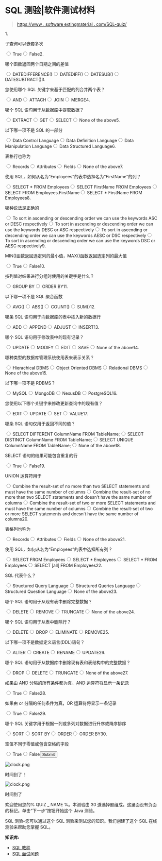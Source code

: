 # SQL 测验|软件测试材料

> [https://www . software extingmaterial . com/SQL-quiz/](https://www.softwaretestingmaterial.com/sql-quiz/)

<form name="quizForm4" id="quizForm4" action="/sql-quiz/" method="post" class="qsm-quiz-form qmn_quiz_form mlw_quiz_form" novalidate="" enctype="multipart/form-data"><input type="hidden" name="qsm_hidden_questions" id="qsm_hidden_questions">1. 

子查询可以嵌套多次

<input type="radio" class="qmn_quiz_radio" name="question128" id="question128_1" value="0"> <label class="qsm-input-label" for="question128_1">True</label><input type="radio" class="qmn_quiz_radio" name="question128" id="question128_2" value="1"> <label class="qsm-input-label" for="question128_2">False</label><input type="radio" style="display:none" name="question128" id="question128_none" checked="checked" value="">2. 

哪个函数返回两个日期之间的差值

<input type="radio" class="qmn_quiz_radio" name="question122" id="question122_1" value="0"> <label class="qsm-input-label" for="question122_1">DATEDIFFERENCE()</label><input type="radio" class="qmn_quiz_radio" name="question122" id="question122_2" value="1"> <label class="qsm-input-label" for="question122_2">DATEDIFF()</label><input type="radio" class="qmn_quiz_radio" name="question122" id="question122_3" value="2"> <label class="qsm-input-label" for="question122_3">DATESUB()</label><input type="radio" class="qmn_quiz_radio" name="question122" id="question122_4" value="3"> <label class="qsm-input-label" for="question122_4">DATESUBTRACT()</label><input type="radio" style="display:none" name="question122" id="question122_none" checked="checked" value="">3. 

您使用哪个 SQL 关键字来基于匹配的列合并两个表？

<input type="radio" class="qmn_quiz_radio" name="question129" id="question129_1" value="0"> <label class="qsm-input-label" for="question129_1">AND</label><input type="radio" class="qmn_quiz_radio" name="question129" id="question129_2" value="1"> <label class="qsm-input-label" for="question129_2">ATTACH</label><input type="radio" class="qmn_quiz_radio" name="question129" id="question129_3" value="2"> <label class="qsm-input-label" for="question129_3">JOIN</label><input type="radio" class="qmn_quiz_radio" name="question129" id="question129_4" value="3"> <label class="qsm-input-label" for="question129_4">MERGE</label><input type="radio" style="display:none" name="question129" id="question129_none" checked="checked" value="">4. 

哪个 SQL 语句用于从数据库中提取数据？

<input type="radio" class="qmn_quiz_radio" name="question111" id="question111_1" value="0"> <label class="qsm-input-label" for="question111_1">EXTRACT</label><input type="radio" class="qmn_quiz_radio" name="question111" id="question111_2" value="1"> <label class="qsm-input-label" for="question111_2">GET</label><input type="radio" class="qmn_quiz_radio" name="question111" id="question111_3" value="2"> <label class="qsm-input-label" for="question111_3">SELECT</label><input type="radio" class="qmn_quiz_radio" name="question111" id="question111_4" value="3"> <label class="qsm-input-label" for="question111_4">None of the above</label><input type="radio" style="display:none" name="question111" id="question111_none" checked="checked" value="">5. 

以下哪一项不是 SQL 的一部分

<input type="radio" class="qmn_quiz_radio" name="question119" id="question119_1" value="0"> <label class="qsm-input-label" for="question119_1">Data Control Language</label><input type="radio" class="qmn_quiz_radio" name="question119" id="question119_2" value="1"> <label class="qsm-input-label" for="question119_2">Data Definition Language</label><input type="radio" class="qmn_quiz_radio" name="question119" id="question119_3" value="2"> <label class="qsm-input-label" for="question119_3">Data Manipulation Language</label><input type="radio" class="qmn_quiz_radio" name="question119" id="question119_4" value="3"> <label class="qsm-input-label" for="question119_4">Data Structured Language</label><input type="radio" style="display:none" name="question119" id="question119_none" checked="checked" value="">6. 

表格行也称为

<input type="radio" class="qmn_quiz_radio" name="question113" id="question113_1" value="0"> <label class="qsm-input-label" for="question113_1">Records</label><input type="radio" class="qmn_quiz_radio" name="question113" id="question113_2" value="1"> <label class="qsm-input-label" for="question113_2">Attributes</label><input type="radio" class="qmn_quiz_radio" name="question113" id="question113_3" value="2"> <label class="qsm-input-label" for="question113_3">Fields</label><input type="radio" class="qmn_quiz_radio" name="question113" id="question113_4" value="3"> <label class="qsm-input-label" for="question113_4">None of the above</label><input type="radio" style="display:none" name="question113" id="question113_none" checked="checked" value="">7. 

使用 SQL，如何从名为“Employees”的表中选择名为“FirstName”的列？

<input type="radio" class="qmn_quiz_radio" name="question109" id="question109_1" value="0"> <label class="qsm-input-label" for="question109_1">SELECT * FROM Employees</label><input type="radio" class="qmn_quiz_radio" name="question109" id="question109_2" value="1"> <label class="qsm-input-label" for="question109_2">SELECT FirstName FROM Employees</label><input type="radio" class="qmn_quiz_radio" name="question109" id="question109_3" value="2"> <label class="qsm-input-label" for="question109_3">SELECT FROM Employees.FirstName</label><input type="radio" class="qmn_quiz_radio" name="question109" id="question109_4" value="3"> <label class="qsm-input-label" for="question109_4">SELECT * FirstName FROM Employees</label><input type="radio" style="display:none" name="question109" id="question109_none" checked="checked" value="">8. 

哪种说法是正确的

<input type="radio" class="qmn_quiz_radio" name="question123" id="question123_1" value="0"> <label class="qsm-input-label" for="question123_1">To sort in ascending or descending order we can use the keywords ASC or DESC respectively</label><input type="radio" class="qmn_quiz_radio" name="question123" id="question123_2" value="1"> <label class="qsm-input-label" for="question123_2">To sort in ascending or descending order we can use the keywords DESC or ASC respectively</label><input type="radio" class="qmn_quiz_radio" name="question123" id="question123_3" value="2"> <label class="qsm-input-label" for="question123_3">To sort in ascending or descending order we can use the keywords AESC or DSC respectively</label><input type="radio" class="qmn_quiz_radio" name="question123" id="question123_4" value="3"> <label class="qsm-input-label" for="question123_4">To sort in ascending or descending order we can use the keywords DSC or AESC respectively</label><input type="radio" style="display:none" name="question123" id="question123_none" checked="checked" value="">9. 

MIN()函数返回选定列的最小值，MAX()函数返回选定列的最大值

<input type="radio" class="qmn_quiz_radio" name="question124" id="question124_1" value="0"> <label class="qsm-input-label" for="question124_1">True</label><input type="radio" class="qmn_quiz_radio" name="question124" id="question124_2" value="1"> <label class="qsm-input-label" for="question124_2">False</label><input type="radio" style="display:none" name="question124" id="question124_none" checked="checked" value="">10. 

按列值对结果进行分组时使用的关键字是什么？

<input type="radio" class="qmn_quiz_radio" name="question126" id="question126_1" value="0"> <label class="qsm-input-label" for="question126_1">GROUP BY</label><input type="radio" class="qmn_quiz_radio" name="question126" id="question126_2" value="1"> <label class="qsm-input-label" for="question126_2">ORDER BY</label><input type="radio" style="display:none" name="question126" id="question126_none" checked="checked" value="">11. 

以下哪一项不是 SQL 聚合函数

<input type="radio" class="qmn_quiz_radio" name="question120" id="question120_1" value="0"> <label class="qsm-input-label" for="question120_1">AVG()</label><input type="radio" class="qmn_quiz_radio" name="question120" id="question120_2" value="1"> <label class="qsm-input-label" for="question120_2">ABS()</label><input type="radio" class="qmn_quiz_radio" name="question120" id="question120_3" value="2"> <label class="qsm-input-label" for="question120_3">COUNT()</label><input type="radio" class="qmn_quiz_radio" name="question120" id="question120_4" value="3"> <label class="qsm-input-label" for="question120_4">SUM()</label><input type="radio" style="display:none" name="question120" id="question120_none" checked="checked" value="">12. 

哪条 SQL 语句用于向数据库的表中插入新的数据行

<input type="radio" class="qmn_quiz_radio" name="question107" id="question107_1" value="0"> <label class="qsm-input-label" for="question107_1">ADD</label><input type="radio" class="qmn_quiz_radio" name="question107" id="question107_2" value="1"> <label class="qsm-input-label" for="question107_2">APPEND</label><input type="radio" class="qmn_quiz_radio" name="question107" id="question107_3" value="2"> <label class="qsm-input-label" for="question107_3">ADJUST</label><input type="radio" class="qmn_quiz_radio" name="question107" id="question107_4" value="3"> <label class="qsm-input-label" for="question107_4">INSERT</label><input type="radio" style="display:none" name="question107" id="question107_none" checked="checked" value="">13. 

哪个 SQL 语句用于修改表中的现有记录？

<input type="radio" class="qmn_quiz_radio" name="question110" id="question110_1" value="0"> <label class="qsm-input-label" for="question110_1">UPDATE</label><input type="radio" class="qmn_quiz_radio" name="question110" id="question110_2" value="1"> <label class="qsm-input-label" for="question110_2">MODIFY</label><input type="radio" class="qmn_quiz_radio" name="question110" id="question110_3" value="2"> <label class="qsm-input-label" for="question110_3">EDIT</label><input type="radio" class="qmn_quiz_radio" name="question110" id="question110_4" value="3"> <label class="qsm-input-label" for="question110_4">SAVE</label><input type="radio" class="qmn_quiz_radio" name="question110" id="question110_5" value="4"> <label class="qsm-input-label" for="question110_5">None of the above</label><input type="radio" style="display:none" name="question110" id="question110_none" checked="checked" value="">14. 

哪种类型的数据库管理系统使用表来表示关系？

<input type="radio" class="qmn_quiz_radio" name="question131" id="question131_1" value="0"> <label class="qsm-input-label" for="question131_1">Hierachical DBMS</label><input type="radio" class="qmn_quiz_radio" name="question131" id="question131_2" value="1"> <label class="qsm-input-label" for="question131_2">Object Oriented DBMS</label><input type="radio" class="qmn_quiz_radio" name="question131" id="question131_3" value="2"> <label class="qsm-input-label" for="question131_3">Relational DBMS</label><input type="radio" class="qmn_quiz_radio" name="question131" id="question131_4" value="3"> <label class="qsm-input-label" for="question131_4">None of the above</label><input type="radio" style="display:none" name="question131" id="question131_none" checked="checked" value="">15. 

以下哪一项不是 RDBMS？

<input type="radio" class="qmn_quiz_radio" name="question115" id="question115_1" value="0"> <label class="qsm-input-label" for="question115_1">MySQL</label><input type="radio" class="qmn_quiz_radio" name="question115" id="question115_2" value="1"> <label class="qsm-input-label" for="question115_2">MongoDB</label><input type="radio" class="qmn_quiz_radio" name="question115" id="question115_3" value="2"> <label class="qsm-input-label" for="question115_3">NexusDB</label><input type="radio" class="qmn_quiz_radio" name="question115" id="question115_4" value="3"> <label class="qsm-input-label" for="question115_4">PostgreSQL</label><input type="radio" style="display:none" name="question115" id="question115_none" checked="checked" value="">16. 

您使用以下哪个关键字来修改更新查询中的现有值？

<input type="radio" class="qmn_quiz_radio" name="question125" id="question125_1" value="0"> <label class="qsm-input-label" for="question125_1">EDIT</label><input type="radio" class="qmn_quiz_radio" name="question125" id="question125_2" value="1"> <label class="qsm-input-label" for="question125_2">UPDATE</label><input type="radio" class="qmn_quiz_radio" name="question125" id="question125_3" value="2"> <label class="qsm-input-label" for="question125_3">SET</label><input type="radio" class="qmn_quiz_radio" name="question125" id="question125_4" value="3"> <label class="qsm-input-label" for="question125_4">VALUE</label><input type="radio" style="display:none" name="question125" id="question125_none" checked="checked" value="">17. 

哪条 SQL 语句仅用于返回不同的值？

<input type="radio" class="qmn_quiz_radio" name="question105" id="question105_1" value="0"> <label class="qsm-input-label" for="question105_1">SELECT DIFFERENT ColumnName FROM TableName;</label><input type="radio" class="qmn_quiz_radio" name="question105" id="question105_2" value="1"> <label class="qsm-input-label" for="question105_2">SELECT DISTINCT ColumnName FROM TableName;</label><input type="radio" class="qmn_quiz_radio" name="question105" id="question105_3" value="2"> <label class="qsm-input-label" for="question105_3">SELECT UNIQUE ColumnName FROM TableName;</label><input type="radio" class="qmn_quiz_radio" name="question105" id="question105_4" value="3"> <label class="qsm-input-label" for="question105_4">None of the above</label><input type="radio" style="display:none" name="question105" id="question105_none" checked="checked" value="">18. 

SELECT 语句的结果可能包含重复的行

<input type="radio" class="qmn_quiz_radio" name="question130" id="question130_1" value="0"> <label class="qsm-input-label" for="question130_1">True</label><input type="radio" class="qmn_quiz_radio" name="question130" id="question130_2" value="1"> <label class="qsm-input-label" for="question130_2">False</label><input type="radio" style="display:none" name="question130" id="question130_none" checked="checked" value="">19. 

UNION 运算符用于

<input type="radio" class="qmn_quiz_radio" name="question121" id="question121_1" value="0"> <label class="qsm-input-label" for="question121_1">Combine the result-set of no more than two SELECT statements and must have the same number of columns</label><input type="radio" class="qmn_quiz_radio" name="question121" id="question121_2" value="1"> <label class="qsm-input-label" for="question121_2">Combine the result-set of no more than two SELECT statements and doesn't have the same number of columns</label><input type="radio" class="qmn_quiz_radio" name="question121" id="question121_3" value="2"> <label class="qsm-input-label" for="question121_3">Combine the result-set of two or more SELECT statements and must have the same number of columns</label><input type="radio" class="qmn_quiz_radio" name="question121" id="question121_4" value="3"> <label class="qsm-input-label" for="question121_4">Combine the result-set of two or more SELECT statements and doesn't have the same number of columns</label><input type="radio" style="display:none" name="question121" id="question121_none" checked="checked" value="">20. 

表格列也称为

<input type="radio" class="qmn_quiz_radio" name="question114" id="question114_1" value="0"> <label class="qsm-input-label" for="question114_1">Records</label><input type="radio" class="qmn_quiz_radio" name="question114" id="question114_2" value="1"> <label class="qsm-input-label" for="question114_2">Attributes</label><input type="radio" class="qmn_quiz_radio" name="question114" id="question114_3" value="2"> <label class="qsm-input-label" for="question114_3">Fields</label><input type="radio" class="qmn_quiz_radio" name="question114" id="question114_4" value="3"> <label class="qsm-input-label" for="question114_4">None of the above</label><input type="radio" style="display:none" name="question114" id="question114_none" checked="checked" value="">21. 

使用 SQL，如何从名为“Employees”的表中选择所有列？

<input type="radio" class="qmn_quiz_radio" name="question112" id="question112_1" value="0"> <label class="qsm-input-label" for="question112_1">SELECT FROM Employees</label><input type="radio" class="qmn_quiz_radio" name="question112" id="question112_2" value="1"> <label class="qsm-input-label" for="question112_2">SELECT * Employees</label><input type="radio" class="qmn_quiz_radio" name="question112" id="question112_3" value="2"> <label class="qsm-input-label" for="question112_3">SELECT * FROM Employees</label><input type="radio" class="qmn_quiz_radio" name="question112" id="question112_4" value="3"> <label class="qsm-input-label" for="question112_4">SELECT [all] FROM Employees</label><input type="radio" style="display:none" name="question112" id="question112_none" checked="checked" value="">22. 

SQL 代表什么？

<input type="radio" class="qmn_quiz_radio" name="question102" id="question102_1" value="0"> <label class="qsm-input-label" for="question102_1">Structured Query Language</label><input type="radio" class="qmn_quiz_radio" name="question102" id="question102_2" value="1"> <label class="qsm-input-label" for="question102_2">Structured Queries Language</label><input type="radio" class="qmn_quiz_radio" name="question102" id="question102_3" value="2"> <label class="qsm-input-label" for="question102_3">Structured Question Language</label><input type="radio" class="qmn_quiz_radio" name="question102" id="question102_4" value="3"> <label class="qsm-input-label" for="question102_4">None of the above</label><input type="radio" style="display:none" name="question102" id="question102_none" checked="checked" value="">23. 

哪个 SQL 语句用于从现有表中删除完整数据？

<input type="radio" class="qmn_quiz_radio" name="question103" id="question103_1" value="0"> <label class="qsm-input-label" for="question103_1">DELETE</label><input type="radio" class="qmn_quiz_radio" name="question103" id="question103_2" value="1"> <label class="qsm-input-label" for="question103_2">REMOVE</label><input type="radio" class="qmn_quiz_radio" name="question103" id="question103_3" value="2"> <label class="qsm-input-label" for="question103_3">TRUNCATE</label><input type="radio" class="qmn_quiz_radio" name="question103" id="question103_4" value="3"> <label class="qsm-input-label" for="question103_4">None of the above</label><input type="radio" style="display:none" name="question103" id="question103_none" checked="checked" value="">24. 

哪个 SQL 语句用于从表中删除行？

<input type="radio" class="qmn_quiz_radio" name="question104" id="question104_1" value="0"> <label class="qsm-input-label" for="question104_1">DELETE</label><input type="radio" class="qmn_quiz_radio" name="question104" id="question104_2" value="1"> <label class="qsm-input-label" for="question104_2">DROP</label><input type="radio" class="qmn_quiz_radio" name="question104" id="question104_3" value="2"> <label class="qsm-input-label" for="question104_3">ELIMINATE</label><input type="radio" class="qmn_quiz_radio" name="question104" id="question104_4" value="3"> <label class="qsm-input-label" for="question104_4">REMOVE</label><input type="radio" style="display:none" name="question104" id="question104_none" checked="checked" value="">25. 

以下哪一项不是数据定义语言(DDL)语句？

<input type="radio" class="qmn_quiz_radio" name="question116" id="question116_1" value="0"> <label class="qsm-input-label" for="question116_1">ALTER</label><input type="radio" class="qmn_quiz_radio" name="question116" id="question116_2" value="1"> <label class="qsm-input-label" for="question116_2">CREATE</label><input type="radio" class="qmn_quiz_radio" name="question116" id="question116_3" value="2"> <label class="qsm-input-label" for="question116_3">RENAME</label><input type="radio" class="qmn_quiz_radio" name="question116" id="question116_4" value="3"> <label class="qsm-input-label" for="question116_4">UPDATE</label><input type="radio" style="display:none" name="question116" id="question116_none" checked="checked" value="">26. 

哪个 SQL 语句用于从数据库中删除现有表和表结构中的完整数据？

<input type="radio" class="qmn_quiz_radio" name="question106" id="question106_1" value="0"> <label class="qsm-input-label" for="question106_1">DROP</label><input type="radio" class="qmn_quiz_radio" name="question106" id="question106_2" value="1"> <label class="qsm-input-label" for="question106_2">DELETE</label><input type="radio" class="qmn_quiz_radio" name="question106" id="question106_3" value="2"> <label class="qsm-input-label" for="question106_3">TRUNCATE</label><input type="radio" class="qmn_quiz_radio" name="question106" id="question106_4" value="3"> <label class="qsm-input-label" for="question106_4">None of the above</label><input type="radio" style="display:none" name="question106" id="question106_none" checked="checked" value="">27. 

如果由 AND 分隔的所有条件都为真，AND 运算符将显示一条记录

<input type="radio" class="qmn_quiz_radio" name="question117" id="question117_1" value="0"> <label class="qsm-input-label" for="question117_1">True</label><input type="radio" class="qmn_quiz_radio" name="question117" id="question117_2" value="1"> <label class="qsm-input-label" for="question117_2">False</label><input type="radio" style="display:none" name="question117" id="question117_none" checked="checked" value="">28. 

如果由 or 分隔的任何条件为真，OR 运算符将显示一条记录

<input type="radio" class="qmn_quiz_radio" name="question118" id="question118_1" value="0"> <label class="qsm-input-label" for="question118_1">True</label><input type="radio" class="qmn_quiz_radio" name="question118" id="question118_2" value="1"> <label class="qsm-input-label" for="question118_2">False</label><input type="radio" style="display:none" name="question118" id="question118_none" checked="checked" value="">29. 

哪个 SQL 关键字用于根据一列或多列对数据进行升序或降序排序

<input type="radio" class="qmn_quiz_radio" name="question108" id="question108_1" value="0"> <label class="qsm-input-label" for="question108_1">SORT</label><input type="radio" class="qmn_quiz_radio" name="question108" id="question108_2" value="1"> <label class="qsm-input-label" for="question108_2">SORT BY</label><input type="radio" class="qmn_quiz_radio" name="question108" id="question108_3" value="2"> <label class="qsm-input-label" for="question108_3">ORDER</label><input type="radio" class="qmn_quiz_radio" name="question108" id="question108_4" value="3"> <label class="qsm-input-label" for="question108_4">ORDER BY</label><input type="radio" style="display:none" name="question108" id="question108_none" checked="checked" value="">30. 

空值不同于零值或包含空格的字段

<input type="radio" class="qmn_quiz_radio" name="question127" id="question127_1" value="0"> <label class="qsm-input-label" for="question127_1">True</label><input type="radio" class="qmn_quiz_radio" name="question127" id="question127_2" value="1"> <label class="qsm-input-label" for="question127_2">False</label><input type="radio" style="display:none" name="question127" id="question127_none" checked="checked" value=""><input type="hidden" name="qmn_question_list" value="128Q122Q129Q111Q119Q113Q109Q123Q124Q126Q120Q107Q110Q131Q115Q125Q105Q130Q121Q114Q112Q102Q103Q104Q116Q106Q117Q118Q108Q127Q"><input type="submit" class="qsm-btn qsm-submit-btn qmn_btn" value="Submit"><input type="hidden" name="qmn_all_questions_count" id="qmn_all_questions_count" value="30"> <input type="hidden" name="total_questions" id="total_questions" value="30"> <input type="hidden" name="timer" id="timer" value="0"> <input type="hidden" name="timer_ms" id="timer_ms" value="0"> <input type="hidden" class="qmn_quiz_id" name="qmn_quiz_id" id="qmn_quiz_id" value="4"> <input type="hidden" name="complete_quiz" value="confirmation"></form>

![clock.png](img/c585159249d1ccca68a419e298f6f638.png)

时间到了！

<footer class="qsm-popup__footer"></footer>

![clock.png](img/c585159249d1ccca68a419e298f6f638.png)

时间到了

<footer class="qsm-popup__footer"></footer>

欢迎使用您的% QUIZ _ NAME %。本测验由 30 道选择题组成。这里面没有负面的标记。单击“下一步”按钮开始这个 Java 测验。

SQL 测验–您可以通过这个 SQL 测验来测试您的知识。我们创建了这个 SQL 在线测验来帮助您掌握 SQL。

**知识库:**

*   [SQL 教程](https://www.softwaretestingmaterial.com/sql-tutorial/)
*   [SQL 面试问题](https://www.softwaretestingmaterial.com/sql-interview-questions/)